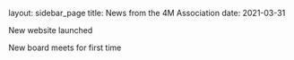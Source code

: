 layout: sidebar_page
title: News from the 4M Association
date: 2021-03-31

New website launched

New board meets for first time

